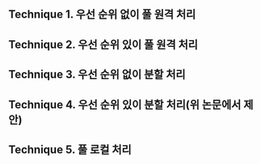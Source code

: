 ## Technique 1. 우선 순위 없이 풀 원격 처리
## Technique 2. 우선 순위 있이 풀 원격 처리
## Technique 3. 우선 순위 없이 분할 처리
## Technique 4. 우선 순위 있이 분할 처리(위 논문에서 제안)
## Technique 5. 풀 로컬 처리
